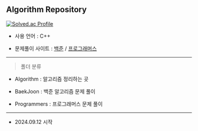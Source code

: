 ## Algorithm Repository


[![Solved.ac Profile](http://mazassumnida.wtf/api/v2/generate_badge?boj=hyun9d)](https://solved.ac/hyun9d)

- 사용 언어 : C++
  
- 문제풀이 사이트 : [백준](https://www.acmicpc.net/) / [프로그래머스](https://www.programmers.co.kr/)

----

> 폴더 분류
- Algorithm : 알고리즘 정리하는 곳

- BaekJoon : 백준 알고리즘 문제 풀이
  
- Programmers : 프로그래머스 문제 풀이

----

- 2024.09.12 시작
